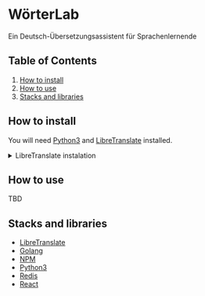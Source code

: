 # WörterLab
Ein Deutsch-Übersetzungsassistent für Sprachenlernende

## Table of Contents

1. [How to install](#install)
2. [How to use](#start)
3. [Stacks and libraries](#stacks)

## <a name="install">How to install</a>
    
You will need [Python3](https://www.python.org/) and [LibreTranslate](https://github.com/LibreTranslate/LibreTranslate) installed.

<details>
<summary> LibreTranslate instalation </summary>

```sh
sudo apt-get install python3-pip python3-venv python3-dev
```

Go to the place where you want to install LibreTranslate.

```sh
python3 -m venv venv-translate
source venv-translate/bin/activate
pip install libretranslate
libretranslate [args]
```

This will start libretranslate at http://localhost:5000.
You can check the available args [here](https://github.com/LibreTranslate/LibreTranslate?tab=readme-ov-file#configuration-parameters).
</details>

## <a name="start">How to use</a>

TBD

## <a name="stacks">Stacks and libraries</a>

- [LibreTranslate](https://github.com/LibreTranslate/LibreTranslate)
- [Golang](https://go.dev/)
- [NPM](https://nodejs.org/en/download/)
- [Python3](https://www.python.org/)
- [Redis](https://redis.io/)
- [React](https://reactjs.org/)